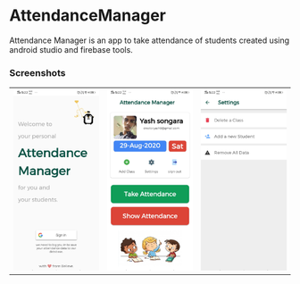 # AttendanceManager

Attendance Manager is an app to take attendance of students created using android studio and firebase tools.

### Screenshots

<table>
  <tr>
    <td valign="top"><img src="screenshots/1.jpg"></td>
    <td valign="top"><img src="screenshots/2.jpg"></td>
    <td valign="top"><img src="screenshots/3.jpg"></td>
  </tr>
 </table>
